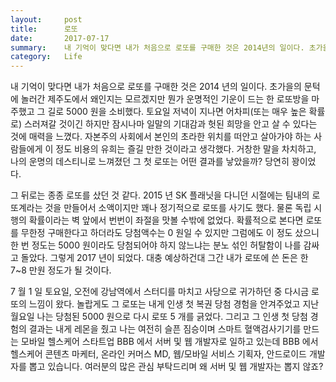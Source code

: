 ```yaml
---
layout:     post
title:      로또
date:       2017-07-17
summary:    내 기억이 맞다면 내가 처음으로 로또를 구매한 것은 2014년의 일이다. 초가을의 문턱에 놀러간 제주도에서 왜인지는 모르겠지만 뭔가 운명적인 기운이 드는 한 로또방을 마주했고 그 길로 5000원을 소비했다. 토요일 저녁이 지나면 어차피(또는 매우 높은 확률로) 스러져갈 것이긴 하지만 잠시나마 일말의 기대감과 헛된 희망을 안고 살 수 있다는 것에 매력을 느꼈다. 자본주의 사회에서 본인의 초라한 위치를 떠안고 살아가야 하는 사람들에게 이 정도 비용의 유희는 즐길 만한 것이라고 생각했다. 거창한 말을 차치하고, 나의 운명의 데스티니로 느껴졌던 그 첫 로또는 어떤 결과를 낳았을까? 당연히 꽝이었다.
category:   Life
---
```


내 기억이 맞다면 내가 처음으로 로또를 구매한 것은 2014 년의 일이다.
초가을의 문턱에 놀러간 제주도에서 왜인지는 모르겠지만 뭔가 운명적인 기운이 드는 한 로또방을 마주했고 그 길로 5000 원을 소비했다.
토요일 저녁이 지나면 어차피(또는 매우 높은 확률로) 스러져갈 것이긴 하지만 잠시나마 일말의 기대감과 헛된 희망을 안고 살 수 있다는 것에 매력을 느꼈다.
자본주의 사회에서 본인의 초라한 위치를 떠안고 살아가야 하는 사람들에게 이 정도 비용의 유희는 즐길 만한 것이라고 생각했다.
거창한 말을 차치하고, 나의 운명의 데스티니로 느껴졌던 그 첫 로또는 어떤 결과를 낳았을까?
당연히 꽝이었다.

그 뒤로는 종종 로또를 샀던 것 같다.
2015 년 SK 플래닛을 다니던 시절에는 팀내의 로또계라는 것을 만들어서 소액이지만 꽤나 정기적으로 로또를 사기도 했다.
물론 독립 시행의 확률이라는 벽 앞에서 번번이 좌절을 맛볼 수밖에 없었다.
확률적으로 본다면 로또를 무한정 구매한다고 하더라도 당첨액수는 0 원일 수 있지만 그럼에도 이 정도 샀으니 한 번 정도는 5000 원이라도 당첨되어야 하지 않느냐는 분노 섞인 허탈함이 나를 감싸고 돌았다.
그렇게 2017 년이 되었다.
대충 예상하건대 그간 내가 로또에 쓴 돈은 한 7~8 만원 정도가 될 것이다.

7 월 1 일 토요일, 오전에 강남역에서 스터디를 마치고 사당으로 귀가하던 중 다시금 로또의 느낌이 왔다.
놀랍게도 그 로또는 내게 인생 첫 복권 당첨 경험을 안겨주었고 지난 월요일 나는 당첨된 5000 원으로 다시 로또 5 개를 긁었다.
그리고 그 인생 첫 당첨 경험의 결과는 내게 레몬을 줬고 나는 여전히 슬픈 짐승이며 스마트 혈액검사기기를 만드는 모바일 헬스케어 스타트업 BBB 에서 서버 및 웹 개발자로 일하고 있는데 BBB 에서 헬스케어 콘텐츠 마케터, 온라인 커머스 MD, 웹/모바일 서비스 기획자, 안드로이드 개발자를 뽑고 있습니다.
여러분의 많은 관심 부탁드리며 왜 서버 및 웹 개발자는 뽑지 않죠?
